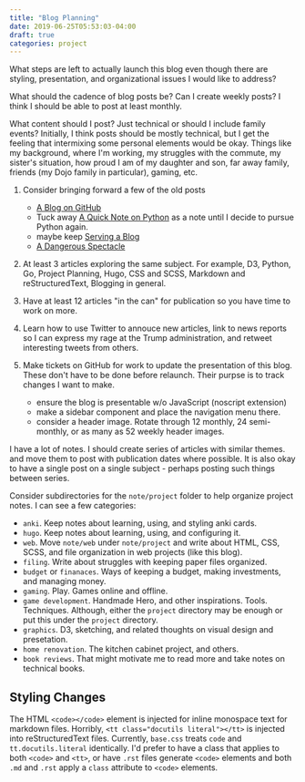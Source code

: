 ```yaml
---
title: "Blog Planning"
date: 2019-06-25T05:53:03-04:00
draft: true
categories: project
---
```


What steps are left to actually launch this blog even though there are styling, presentation, and organizational issues I would like to address?
<!--more-->

What should the cadence of blog posts be? Can I create weekly posts? I think I should be able to post at least monthly.

What content should I post? Just technical or should I include family events? Initially, I think posts should be mostly technical, but I get the feeling that intermixing some personal elements would be okay. Things like my background, where I'm working, my struggles with the commute, my sister's situation, how proud I am of my daughter and son, far away family, friends (my Dojo family in particular), gaming, etc.

1. Consider bringing forward a few of the old posts

   - [A Blog on GitHub](http://douglascuthbertson.com/blog/2015/12/30/blogging-on-github/)
   - Tuck away [A Quick Note on Python](http://douglascuthbertson.com/blog/2016/01/04/a-quick-note-on-python/) as a note until I decide to pursue Python again.
   - maybe keep [Serving a Blog](http://douglascuthbertson.com/blog/2016/09/04/serving-a-blog-site/)
   - [A Dangerous Spectacle](http://douglascuthbertson.com/blog/2016/11/09/the-spectacle/)

1. At least 3 articles exploring the same subject. For example, D3, Python, Go, Project Planning, Hugo, CSS and SCSS, Markdown and reStructuredText, Blogging in general.
1. Have at least 12 articles "in the can" for publication so you have time to work on more.
1. Learn how to use Twitter to annouce new articles, link to news reports so I can express my rage at the Trump administration, and retweet interesting tweets from others.
1. Make tickets on GitHub for work to update the presentation of this blog. These don't have to be done before relaunch. Their purpse is to track changes I want to make.

   - ensure the blog is presentable w/o JavaScript (noscript extension)
   - make a sidebar component and place the navigation menu there.
   - consider a header image. Rotate through 12 monthly, 24 semi-monthly, or as many as 52 weekly header images.

I have a lot of notes. I should create series of articles with similar themes. and move them to post with publication dates where possible. It is also okay to have a single post on a single subject - perhaps posting such things between series.

Consider subdirectories for the `note/project` folder to help organize project notes. I can see a few categories:

- `anki`. Keep notes about learning, using, and styling anki cards.
- `hugo`. Keep notes about learning, using, and configuring it.
- `web`. Move `note/web` under `note/project` and write about HTML, CSS, SCSS, and file organization in web projects (like this blog).
- `filing`. Write about struggles with keeping paper files organized.
- `budget` or `finanaces`. Ways of keeping a budget, making investments, and managing money.
- `gaming`. Play. Games online and offline.
- `game development`. Handmade Hero, and other inspirations. Tools. Techniques. Although, either the `project` directory may be enough or put this under the `project` directory.
- `graphics`. D3, sketching, and related thoughts on visual design and presetation.
- `home renovation`. The kitchen cabinet project, and others.
- `book reviews`. That might motivate me to read more and take notes on technical books.

## Styling Changes

The HTML `<code></code>` element is injected for inline monospace text for markdown files. Horribly, `<tt class="docutils literal"></tt>` is injected into reStructuredText files. Currently, `base.css` treats `code` and `tt.docutils.literal` identically. I'd prefer to have a class that applies to both `<code>` and `<tt>`, or have `.rst` files generate `<code>` elements and both `.md` and `.rst` apply a `class` attribute to `<code>` elements.
